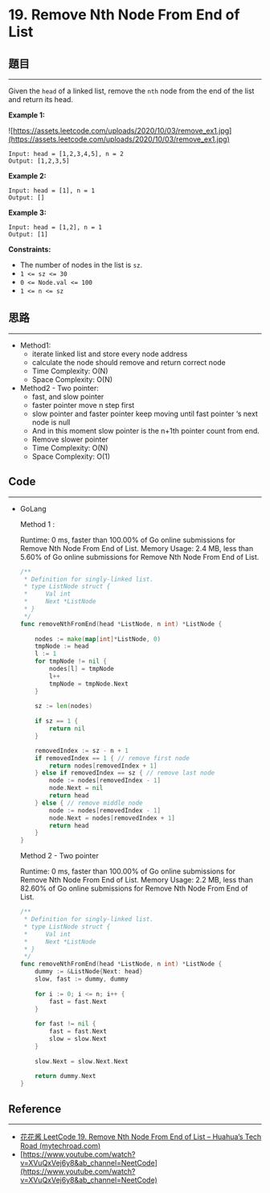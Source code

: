# 19. Remove Nth Node From End of List

## 題目

---

Given the `head` of a linked list, remove the `nth` node from the end of the list and return its head.

**Example 1:**

![https://assets.leetcode.com/uploads/2020/10/03/remove_ex1.jpg](https://assets.leetcode.com/uploads/2020/10/03/remove_ex1.jpg)

```
Input: head = [1,2,3,4,5], n = 2
Output: [1,2,3,5]

```

**Example 2:**

```
Input: head = [1], n = 1
Output: []

```

**Example 3:**

```
Input: head = [1,2], n = 1
Output: [1]

```

**Constraints:**

- The number of nodes in the list is `sz`.
- `1 <= sz <= 30`
- `0 <= Node.val <= 100`
- `1 <= n <= sz`

## 思路

---

- Method1:
    - iterate linked list and store every node address
    - calculate the node should remove and return correct node
    - Time Complexity: O(N)
    - Space Complexity: O(N)
- Method2 - Two pointer:
    - fast, and slow pointer
    - faster pointer  move n step first
    - slow pointer and faster pointer keep moving until fast pointer ‘s next node is null
    - And in this moment slow pointer is the n+1th pointer count from end.
    - Remove slower pointer
    - Time Complexity: O(N)
    - Space Complexity: O(1)

## Code

---

- GoLang
    
    Method 1 :
    
    Runtime: 0 ms, faster than 100.00% of Go online submissions for Remove Nth Node From End of List.
    Memory Usage: 2.4 MB, less than 5.60% of Go online submissions for Remove Nth Node From End of List.
    
    ```go
    /**
     * Definition for singly-linked list.
     * type ListNode struct {
     *     Val int
     *     Next *ListNode
     * }
     */
    func removeNthFromEnd(head *ListNode, n int) *ListNode {
        
        nodes := make(map[int]*ListNode, 0)
        tmpNode := head
        l := 1
        for tmpNode != nil {
            nodes[l] = tmpNode
            l++
            tmpNode = tmpNode.Next
        }
        
        sz := len(nodes)
        
        if sz == 1 {
            return nil
        }
    
        removedIndex := sz - n + 1 
        if removedIndex == 1 { // remove first node
            return nodes[removedIndex + 1]
        } else if removedIndex == sz { // remove last node
            node := nodes[removedIndex - 1]
            node.Next = nil
            return head
        } else { // remove middle node
            node := nodes[removedIndex - 1]
            node.Next = nodes[removedIndex + 1]
            return head
        }    
    }
    ```
    
    Method 2 - Two pointer
    
    Runtime: 0 ms, faster than 100.00% of Go online submissions for Remove Nth Node From End of List.
    Memory Usage: 2.2 MB, less than 82.60% of Go online submissions for Remove Nth Node From End of List.
    
    ```go
    /**
     * Definition for singly-linked list.
     * type ListNode struct {
     *     Val int
     *     Next *ListNode
     * }
     */
    func removeNthFromEnd(head *ListNode, n int) *ListNode {    
        dummy := &ListNode{Next: head}
        slow, fast := dummy, dummy
        
        for i := 0; i <= n; i++ {
            fast = fast.Next
        }
        
        for fast != nil {
            fast = fast.Next
            slow = slow.Next
        }
        
        slow.Next = slow.Next.Next
        
        return dummy.Next
    }
    ```
    

## Reference

---

- [花花酱 LeetCode 19. Remove Nth Node From End of List – Huahua’s Tech Road (mytechroad.com)](https://zxi.mytechroad.com/blog/list/leetcode-19-remove-nth-node-from-end-of-list/)
- [https://www.youtube.com/watch?v=XVuQxVej6y8&ab_channel=NeetCode](https://www.youtube.com/watch?v=XVuQxVej6y8&ab_channel=NeetCode)